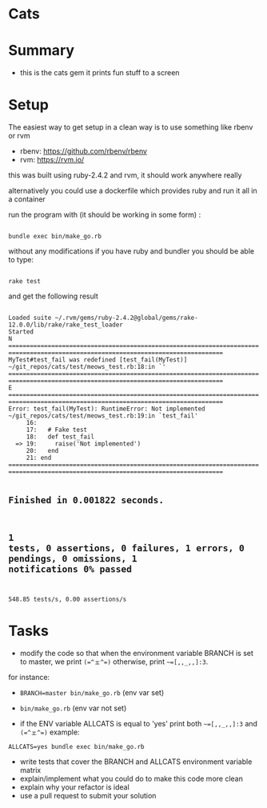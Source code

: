 # Cats

# Summary

* this is the cats gem it prints fun stuff to a screen


# Setup

The easiest way to get setup in a clean way is to use something like rbenv or rvm

* rbenv: https://github.com/rbenv/rbenv
* rvm: https://rvm.io/

this was built using ruby-2.4.2 and rvm, it should work anywhere really

alternatively you could use a dockerfile which provides ruby and run it all in a container

run the program with (it should be working in some form) : 

<code>
bundle exec bin/make_go.rb
</code>

without any modifications if you have ruby and bundler you should be able to type:


<code> 
rake test
</code>

and get the following result

<code>
Loaded suite ~/.rvm/gems/ruby-2.4.2@global/gems/rake-12.0.0/lib/rake/rake_test_loader
Started
N
==================================================================================================================================
MyTest#test_fail was redefined [test_fail(MyTest)]
~/git_repos/cats/test/meows_test.rb:18:in `<class:MyTest>'
==================================================================================================================================
E
==================================================================================================================================
Error: test_fail(MyTest): RuntimeError: Not implemented
~/git_repos/cats/test/meows_test.rb:19:in `test_fail'
     16:
     17:   # Fake test
     18:   def test_fail
  => 19:     raise('Not implemented')
     20:   end
     21: end
==================================================================================================================================


Finished in 0.001822 seconds.
----------------------------------------------------------------------------------------------------------------------------------
1 tests, 0 assertions, 0 failures, 1 errors, 0 pendings, 0 omissions, 1 notifications
0% passed
----------------------------------------------------------------------------------------------------------------------------------
548.85 tests/s, 0.00 assertions/s
</code> 




# Tasks
* modify the code so that when the environment variable BRANCH is set to master, we print `(=^ェ^=)` 
otherwise, print `~=[,,_,,]:3`. 

for instance: 
  * `BRANCH=master bin/make_go.rb` (env var set)
  * `bin/make_go.rb` (env var not set)
 
* if the ENV variable ALLCATS is equal to 'yes' print both `~=[,,_,,]:3` and `(=^ェ^=)`
example: 

`ALLCATS=yes bundle exec bin/make_go.rb`

* write tests that cover the BRANCH and ALLCATS environment variable matrix
* explain/implement what you could do to make this code more clean
* explain why your refactor is ideal
* use a pull request to submit your solution